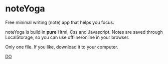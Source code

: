 # noteYoga
Free minimal writing (note) app that helps you focus.

noteYoga is build in **pure** Html, Css and Javascript. Notes are saved through LocalStorage, so you can use offline/online in your browser.

Only one file. If you like, download it to your computer.

[DO](https://m.do.co/c/f31e941aecd1)
